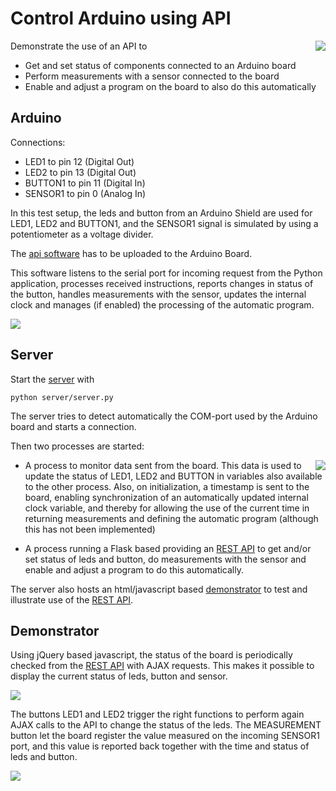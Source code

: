 # Control Arduino using API

<img align="right" src="../master/images/arduino.jpeg?raw=true">

Demonstrate the use of an API to

- Get and set status of components connected to an Arduino board
- Perform measurements with a sensor connected to the board
- Enable and adjust a program on the board to also do this automatically

## Arduino

Connections:

- LED1 to pin 12 (Digital Out)
- LED2 to pin 13 (Digital Out)
- BUTTON1 to pin 11 (Digital In)
- SENSOR1 to pin 0 (Analog In)

In this test setup, the leds and button from an Arduino Shield are used for 
LED1, LED2 and BUTTON1, and the SENSOR1 signal is simulated by using a potentiometer as 
a voltage divider.

The [api software](arduino/api/api.ino) has to be uploaded to the Arduino Board. 

This software listens to the serial port for incoming request from the Python application, processes
received instructions, reports changes in status of the button, handles measurements with the sensor, 
updates the internal clock and manages (if enabled) the processing of the automatic program. 

<img src="../master/images/scheme.jpeg?raw=true">

## Server

Start the [server](server/server.py) with

```
python server/server.py
```

The server tries to detect automatically the COM-port used by the Arduino board and starts a connection.

Then two processes are started:

<img align="right" src="../master/images/api.png?raw=true">

- A process to monitor data sent from the board. This data is used to update the status of LED1, LED2 and BUTTON in variables also available to the other process. Also, on initialization, a timestamp is sent to the board, enabling synchronization of an automatically updated internal clock variable, and thereby for allowing the use of the current time in returning measurements and defining the automatic program (although this has not been implemented) 

- A process running a Flask based providing an [REST API](http://localhost:5000/api/) to get and/or set status of leds and button, do measurements with the sensor and enable and adjust a program to do this automatically. 
    
The server also hosts an html/javascript based [demonstrator](http://localhost:5000/) to test and illustrate use of the [REST API](http://localhost:5000/api/).


## Demonstrator

Using jQuery based javascript, the status of the board is periodically checked from the [REST API](http://localhost:5000/api/) with AJAX requests. This makes it possible to display the current status of leds, button and sensor.   

<img src="../master/images/manual.png?raw=true">

The buttons LED1 and LED2 trigger the right functions to perform again AJAX calls to the API to change the status of the leds. The MEASUREMENT button let the board register the value measured on the incoming SENSOR1 port, and this value is reported back together with the time and status of leds and button.

<img src="../master/images/measurements.png?raw=true">




